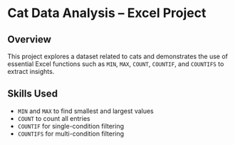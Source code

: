 # Cat Data Analysis – Excel Project

## Overview
This project explores a dataset related to cats and demonstrates the use of essential Excel functions such as `MIN`, `MAX`, `COUNT`, `COUNTIF`, and `COUNTIFS` to extract insights.

## Skills Used
- `MIN` and `MAX` to find smallest and largest values  
- `COUNT` to count all entries  
- `COUNTIF` for single-condition filtering  
- `COUNTIFS` for multi-condition filtering
